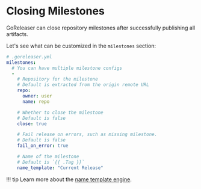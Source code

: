 # Closing Milestones

GoReleaser can close repository milestones after successfully publishing all artifacts.

Let's see what can be customized in the `milestones` section:

```yaml
# .goreleaser.yml
milestones:
  # You can have multiple milestone configs
  -
    # Repository for the milestone
    # Default is extracted from the origin remote URL
    repo:
      owner: user
      name: repo

    # Whether to close the milestone
    # Default is false
    close: true

    # Fail release on errors, such as missing milestone.
    # Default is false
    fail_on_error: true

    # Name of the milestone
    # Default is `{{ .Tag }}`
    name_template: "Current Release"
```

!!! tip
    Learn more about the [name template engine](/customization/templates/).

